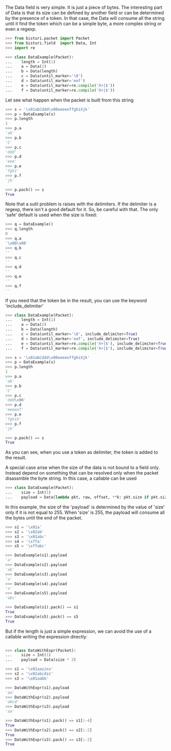The Data field is very simple. It is just a piece of bytes.
The interesting part of Data is that its size can be defined by another field
or can be determined by the presence of a token.
In that  case, the Data will consume all the string until it find the token which can
be a simple byte, a more complex string or even a regexp.

```python
>>> from bisturi.packet import Packet
>>> from bisturi.field  import Data, Int
>>> import re

>>> class DataExample(Packet):
...    length = Int(1)
...    a = Data(2)
...    b = Data(length)
...    c = Data(until_marker='\0')
...    d = Data(until_marker='eof')
...    e = Data(until_marker=re.compile('X+|$'))
...    f = Data(until_marker=re.compile('X+|$'))

```

Let see what happen when the packet is built from this string

```python
>>> s = '\x01abCddd\x00eeeeoffghiXjk'
>>> p = DataExample(s)
>>> p.length
1
>>> p.a
'ab'
>>> p.b
'C'
>>> p.c
'ddd'
>>> p.d
'eee'
>>> p.e
'fghi'
>>> p.f
'jk'

>>> p.pack() == s
True

```

Note that a sutil problem is raises with the delimiters. If the delimiter is a regexp,
there isn't a good default for it. So, be careful with that. The only 'safe' default
is used when the size is fixed:
```python
>>> q = DataExample()
>>> q.length
0
>>> q.a
'\x00\x00'
>>> q.b
''
>>> q.c
''
>>> q.d
''
>>> q.e
''
>>> q.f
''

```

If you need that the token be in the result, you can use the keyword 'include_delimiter'

```python
>>> class DataExample(Packet):
...    length = Int(1)
...    a = Data(2)
...    b = Data(length)
...    c = Data(until_marker='\0', include_delimiter=True)
...    d = Data(until_marker='eof', include_delimiter=True)
...    e = Data(until_marker=re.compile('X+|$'), include_delimiter=True)
...    f = Data(until_marker=re.compile('X+|$'), include_delimiter=True)

>>> s = '\x01abCddd\x00eeeeoffghiXjk'
>>> p = DataExample(s)
>>> p.length
1
>>> p.a
'ab'
>>> p.b
'C'
>>> p.c
'ddd\x00'
>>> p.d
'eeeeof'
>>> p.e
'fghiX'
>>> p.f
'jk'

>>> p.pack() == s
True

```

As you can see, when you use a token as delimiter, the token is added to the result.

A special case arise when the size of the data is not bound to a field only. Instead
depend on something that can be resolved only when the packet disassmble the byte string.
In this case, a callable can be used

```python
>>> class DataExample(Packet):
...    size = Int(1)
...    payload = Data(lambda pkt, raw, offset, **k: pkt.size if pkt.size < 255 else len(raw)-offset)

```

In this example, the size of the 'payload' is determined by the value of 'size' only if it 
is not equal to 255. When 'size' is 255, the payload will consume all the bytes until the
end of the packet.

```python
>>> s1 = '\x01a'
>>> s2 = '\x02ab'
>>> s3 = '\x01abc'
>>> s4 = '\xffa'
>>> s5 = '\xffabc'

>>> DataExample(s1).payload
'a'
>>> DataExample(s2).payload
'ab'
>>> DataExample(s3).payload
'a'
>>> DataExample(s4).payload
'a'
>>> DataExample(s5).payload
'abc'

>>> DataExample(s1).pack() == s1
True
>>> DataExample(s5).pack() == s5
True

```

But if the length is just a simple expression, we can avoid the use of a callable
writing the expression directly:

```python

>>> class DataWithExpr(Packet):
...    size = Int(1)
...    payload = Data(size * 2)

>>> s1 = '\x01aazzxx'
>>> s2 = '\x02abcdzz'
>>> s3 = '\x01aabb'

>>> DataWithExpr(s1).payload
'aa'
>>> DataWithExpr(s2).payload
'abcd'
>>> DataWithExpr(s3).payload
'aa'

>>> DataWithExpr(s1).pack() == s1[:-4]
True
>>> DataWithExpr(s2).pack() == s2[:-2]
True
>>> DataWithExpr(s3).pack() == s3[:-2]
True

```
